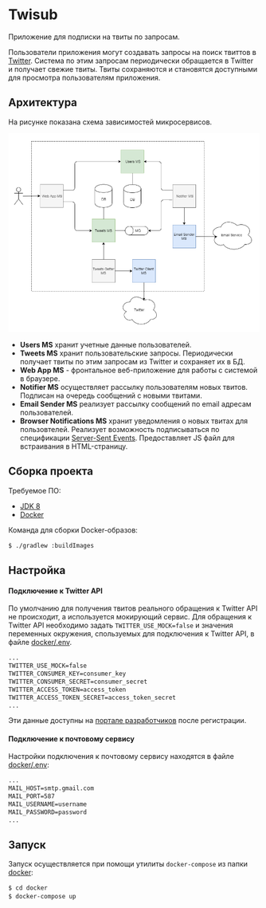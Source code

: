 Twisub
======

Приложение для подписки на твиты по запросам.

Пользователи приложения могут создавать запросы на поиск твиттов в [Twitter](https://twitter.com).
Система по этим запросам периодически обращается в Twitter и получает свежие твиты.
Твиты сохраняются и становятся доступными для просмотра пользователям приложения.


## Архитектура

На рисунке показана схема зависимостей микросервисов.

![Twisub architecture](architecture.png)

* **Users MS** хранит учетные данные пользователей.
* **Tweets MS** хранит пользовательские запросы. Периодически получает твиты по этим запросам из Twitter и сохраняет их в БД.
* **Web App MS** - фронтальное веб-приложение для работы с системой в браузере.
* **Notifier MS** осуществляет рассылку пользователям новых твитов. Подписан на очередь сообщений с новыми твитами.
* **Email Sender MS** реализует рассылку сообщений по email адресам пользователей.
* **Browser Notifications MS** хранит уведомления о новых твитах для пользовтелей. Реализует возможность подписываться по спецификации [Server-Sent Events](https://www.w3.org/TR/2009/WD-eventsource-20090421/). Предоставляет JS файл для встраивания в HTML-страницу.


## Сборка проекта

Требуемое ПО:

* [JDK 8](https://www.oracle.com/technetwork/java/javase/downloads/jdk8-downloads-2133151.html)
* [Docker](https://www.docker.com/)

Команда для сборки Docker-образов:

```sh
$ ./gradlew :buildImages
```


## Настройка

#### Подключение к Twitter API

По умолчанию для получения твитов реального обращения к Twitter API не происходит, а используется мокирующий сервис.
Для обращения к Twitter API необходимо задать `TWITTER_USE_MOCK=false` и значения переменных окружения, 
спользуемых для подключения к Twitter API, в файле [docker/.env](docker/.env).

```env
...
TWITTER_USE_MOCK=false
TWITTER_CONSUMER_KEY=consumer_key
TWITTER_CONSUMER_SECRET=consumer_secret
TWITTER_ACCESS_TOKEN=access_token
TWITTER_ACCESS_TOKEN_SECRET=access_token_secret
...
```

Эти данные доступны на [портале разработчиков](https://developer.twitter.com/) после регистрации.

#### Подключение к почтовому сервису

Настройки подключения к почтовому сервису находятся в файле [docker/.env](docker/.env):

```env
...
MAIL_HOST=smtp.gmail.com
MAIL_PORT=587
MAIL_USERNAME=username
MAIL_PASSWORD=password
...
```


## Запуск

Запуск осуществляется при помощи утилиты `docker-compose` из папки [docker](docker):

```sh
$ cd docker
$ docker-compose up
```
